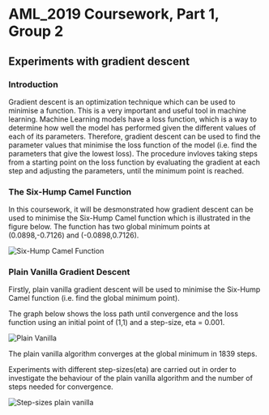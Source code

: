 # AML_2019 Coursework, Part 1, Group 2

## Experiments with gradient descent

### Introduction

Gradient descent is an optimization technique which can be used to minimise a function. This is a very important and useful tool in machine learning. Machine Learning models have a loss function, which is a way to determine how well the model has performed given the different values of each of its parameters. Therefore, gradient descent can be used to find the parameter values that minimise the loss function of the model (i.e. find the parameters that give the lowest loss). The procedure invloves taking steps from a starting point on the loss function by evaluating the gradient at each step and adjusting the parameters, until the minimum point is reached.

### The Six-Hump Camel Function

In this coursework, it will be desmonstrated how gradient descent can be used to minimise the Six-Hump Camel function which is illustrated in the figure below. The function has two global minimum points at (0.0898,-0.7126) and (-0.0898,0.7126).

![Six-Hump Camel Function](https://user-images.githubusercontent.com/51288218/61081430-1f71bd80-a41f-11e9-883a-a4b582f3c638.PNG)

### Plain Vanilla Gradient Descent

Firstly, plain vanilla gradient descent will be used to minimise the Six-Hump Camel function (i.e. find the global minimum point).  

The graph below shows the loss path until convergence and the loss function using an initial point of (1,1) and a step-size, eta = 0.001.

![Plain Vanilla](https://user-images.githubusercontent.com/51288218/61085184-8eebab00-a427-11e9-8472-f4d60c61d388.PNG)

The plain vanilla algorithm converges at the global minimum in 1839 steps.

Experiments with different step-sizes(eta) are carried out in order to investigate the behaviour of the plain vanilla algorithm and the number of steps needed for convergence.

![Step-sizes plain vanilla](https://user-images.githubusercontent.com/51288218/61086687-6ebdeb00-a42b-11e9-9301-e940d7631912.png)


